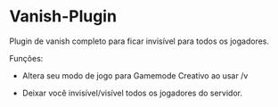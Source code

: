 # Vanish-Plugin
Plugin de vanish completo para ficar invisível para todos os jogadores.

Funções:

- Altera seu modo de jogo para Gamemode Creativo ao usar /v
  
- Deixar você invisível/visível todos os jogadores do servidor.
